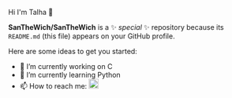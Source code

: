 Hi I'm Talha 👋


**SanTheWich/SanTheWich** is a ✨ _special_ ✨ repository because its `README.md` (this file) appears on your GitHub profile.

Here are some ideas to get you started:

- 🔭 I’m currently working on C
- 🌱 I’m currently learning Python
- 📫 How to reach me: <img src="https://upload.wikimedia.org/wikipedia/commons/thumb/8/80/LinkedIn_Logo_2013.svg/1024px-LinkedIn_Logo_2013.svg.png" alt="https://www.linkedin.com/in/yasin-talha-karabudak-40b51423b/" width="20" height="20">


